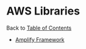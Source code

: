 # AWS Libraries

Back to [Table of Contents](/README.md)

- [Amplify Framework](https://aws-amplify.github.io/)